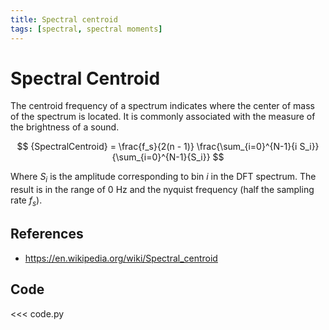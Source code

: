 ```yaml
---
title: Spectral centroid
tags: [spectral, spectral moments]
---
```


# Spectral Centroid

The centroid frequency of a spectrum indicates where the center of mass of the spectrum is located.
It is commonly associated with the measure of the brightness of a sound.

$$
{SpectralCentroid} = \frac{f_s}{2(n - 1)} \frac{\sum_{i=0}^{N-1}{i S_i}}{\sum_{i=0}^{N-1}{S_i}} 
$$

Where $S_i$ is the amplitude corresponding to bin $i$ in the DFT spectrum.
The result is in the range of 0 Hz and the nyquist frequency (half the sampling rate $f_s$).

## References

- https://en.wikipedia.org/wiki/Spectral_centroid

## Code

<<< code.py
